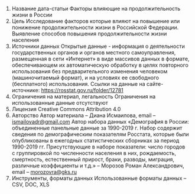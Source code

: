 1. Название дата-статьи 
Факторы влияющие на продолжительность жизни в России
2. Цель
Исследование факторов которые влияют на повышение или понижение продолжительности жизни в Российской Федерации. Выявление способов повышения продолжительности жизни населения
3. Источники данных 
Открытые данные - информация о деятельности государственных органов и органов местного самоуправления, размещенная в сети «Интернет» в виде массивов данных в формате, обеспечивающем их автоматическую обработку в целях повторного использования без предварительного изменения человеком (машиночитаемый формат), и на условиях ее свободного (бесплатного) использования. Ссылки на данные на сайте-источнике: https://rosstat.gov.ru/folder/12781
4. Ограничения на материал, легальность
Ограничения на использованные данные отсутствуют
5. Лицензия
Creative Commons Attribution 4.0
6. Авторство 
Автор материала – Диана Исмаилова, email – ismailovadr@gmail.com Автор набора данных «Демография в России: объединенные панельные данные за 1990-2019 г. Набор содержит сведения по демографическим показателям Росстата, которые были опубликованы в ежегодных статистических сборниках за период 1990-2019 гг. Присутствующие в наборе показатели: число городов с группировкой по численности населения в них, рождаемость, смертность, естественный прирост, браки, разводы, миграция, различные коэффициенты и т.д.» – Морозов Роман Александрович, email – morozovra@gks.ru
7. Инструменты, форматы данных
Использованные форматы данных – CSV, DOC, XLS
